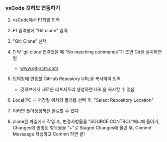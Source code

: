 ### vsCode 깃허브 연동하기 ###

1. vsCode에서 F1키를 입력

2. F1 입력창에 "Git clone" 입력

3. "Git: Clone" 선택

4. 만약 'git clone'입력했을 때 "No matching commands"가 뜨면 Git을 설치하면 됨 
    - www.git-scm.com

5. 입력창에 연동할 GitHub Reposiory URL을 복사하여 입력
    - 깃허브에서 새로운 리포지토리 생성하면 URL을 복사할 수 있음

6. Local PC 내 저장될 위치의 폴더를 선택 후, "Select Repository Location" 

7. 이러면 폴더생성까진 완료할 수 있다

8. clone한 파일에서 작업 후, 변경사항들을 "SOURCE CONTROL"배너에 들어가, 
    Changes에 반영된 항목들을 "+"로 Staged Changes에 올린 후, Commit Messaage 작성하고 Commit 하면 끝!